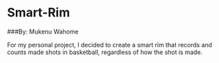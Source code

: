 # Smart-Rim
###By: Mukenu Wahome

For my personal project, I decided to create a smart rim that records and counts made shots in basketball, regardless of how the shot is made.

